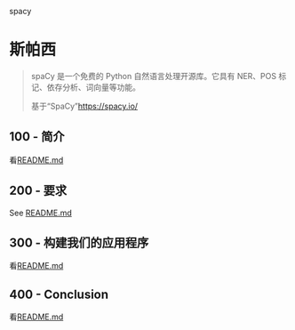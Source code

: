 spacy

# 斯帕西

> spaCy 是一个免费的 Python 自然语言处理开源库。它具有 NER、POS 标记、依存分析、词向量等功能。
>
> 基于“SpaCy”<https://spacy.io/>

## 100 - 简介

看[README.md](./100/README.md)

## 200 - 要求

See [README.md](./200/README.md)

## 300 - 构建我们的应用程序

看[README.md](./300/README.md)

## 400 - Conclusion

看[README.md](./400/README.md)
